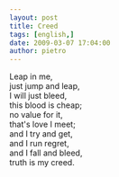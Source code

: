```yaml
---
layout: post
title: Creed
tags: [english,]
date: 2009-03-07 17:04:00
author: pietro
---
```

Leap in me,<br/>just jump and leap,<br/>I will just bleed,<br/>this blood is cheap;<br/>no value for it,<br/>that's love I meet;<br/>and I try and get,<br/>and I run regret,<br/>and I fall and bleed,<br/>truth is my creed.
